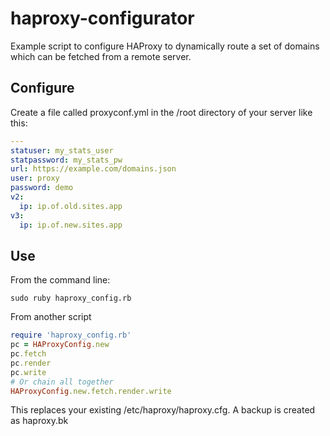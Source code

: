 haproxy-configurator
====================

Example script to configure HAProxy to dynamically route a set of domains which can be fetched from a remote server.

Configure
---

Create a file called proxyconf.yml in the /root directory of your server like this:

```yaml
---
statuser: my_stats_user
statpassword: my_stats_pw
url: https://example.com/domains.json
user: proxy
password: demo
v2:
  ip: ip.of.old.sites.app
v3:
  ip: ip.of.new.sites.app
```

Use
---
From the command line:
```
sudo ruby haproxy_config.rb
```
From another script

```ruby
require 'haproxy_config.rb'
pc = HAProxyConfig.new
pc.fetch
pc.render
pc.write
# Or chain all together
HAProxyConfig.new.fetch.render.write
```
This replaces your existing /etc/haproxy/haproxy.cfg. A backup is created as haproxy.bk
